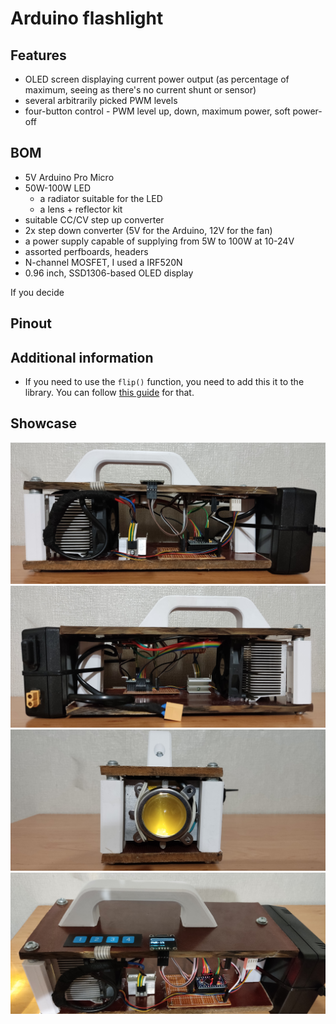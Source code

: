 # Arduino flashlight

## Features
- OLED screen displaying current power output (as percentage of maximum, seeing as there's no current shunt or sensor)
- several arbitrarily picked PWM levels
- four-button control - PWM level up, down, maximum power, soft power-off

## BOM
* 5V Arduino Pro Micro
* 50W-100W LED
    * a radiator suitable for the LED
    * a lens + reflector kit
* suitable CC/CV step up converter
* 2x step down converter (5V for the Arduino, 12V for the fan)
* a power supply capable of supplying from 5W to 100W at 10-24V
* assorted perfboards, headers
* N-channel MOSFET, I used a IRF520N
* 0.96 inch, SSD1306-based OLED display

If you decide

## Pinout



## Additional information
- If you need to use the `flip()` function, you need to add this it to the library. You can follow [this guide](http://nerdclub-uk.blogspot.com/2016/03/adding-flip-function-to-adafruits.html) for that.

## Showcase

![PIC1](https://github.com/Syverynx/Arduino-flashlight/blob/master/Images/Light%20(1).jpg)
![PIC2](https://github.com/Syverynx/Arduino-flashlight/blob/master/Images/Light%20(2).jpg)
![PIC3](https://github.com/Syverynx/Arduino-flashlight/blob/master/Images/Light%20(3).jpg)
![PIC4](https://github.com/Syverynx/Arduino-flashlight/blob/master/Images/Light%20(4).jpg)
